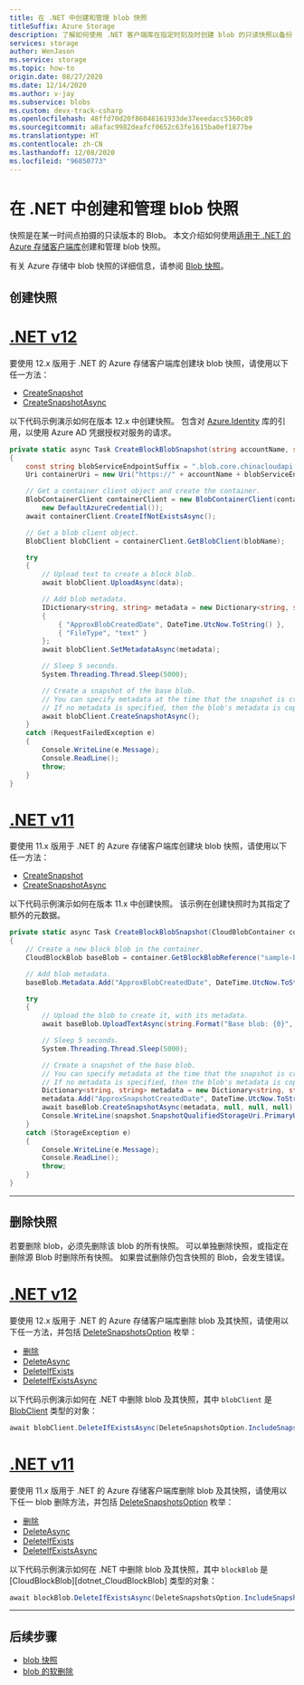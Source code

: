 ```yaml
---
title: 在 .NET 中创建和管理 blob 快照
titleSuffix: Azure Storage
description: 了解如何使用 .NET 客户端库在指定时刻及时创建 blob 的只读快照以备份 blob 数据。
services: storage
author: WenJason
ms.service: storage
ms.topic: how-to
origin.date: 08/27/2020
ms.date: 12/14/2020
ms.author: v-jay
ms.subservice: blobs
ms.custom: devx-track-csharp
ms.openlocfilehash: 48ffd70d20f86048161933de37eeedacc5360c89
ms.sourcegitcommit: a8afac9982deafcf0652c63fe1615ba0ef1877be
ms.translationtype: HT
ms.contentlocale: zh-CN
ms.lasthandoff: 12/08/2020
ms.locfileid: "96850773"
---
```

# <a name="create-and-manage-a-blob-snapshot-in-net"></a>在 .NET 中创建和管理 blob 快照

快照是在某一时间点拍摄的只读版本的 Blob。 本文介绍如何使用[适用于 .NET 的 Azure 存储客户端库](/dotnet/api/overview/storage)创建和管理 blob 快照。

有关 Azure 存储中 blob 快照的详细信息，请参阅 [Blob 快照](snapshots-overview.md)。

## <a name="create-a-snapshot"></a>创建快照

# <a name="net-v12"></a>[.NET v12](#tab/dotnet)

要使用 12.x 版用于 .NET 的 Azure 存储客户端库创建块 blob 快照，请使用以下任一方法：

- [CreateSnapshot](https://docs.microsoft.com/dotnet/api/azure.storage.blobs.specialized.blobbaseclient.createsnapshot)
- [CreateSnapshotAsync](https://docs.microsoft.com/dotnet/api/azure.storage.blobs.specialized.blobbaseclient.createsnapshotasync)

以下代码示例演示如何在版本 12.x 中创建快照。 包含对 [Azure.Identity](https://www.nuget.org/packages/azure.identity) 库的引用，以使用 Azure AD 凭据授权对服务的请求。

```csharp
private static async Task CreateBlockBlobSnapshot(string accountName, string containerName, string blobName, Stream data)
{
    const string blobServiceEndpointSuffix = ".blob.core.chinacloudapi.cn";
    Uri containerUri = new Uri("https://" + accountName + blobServiceEndpointSuffix + "/" + containerName);

    // Get a container client object and create the container.
    BlobContainerClient containerClient = new BlobContainerClient(containerUri,
        new DefaultAzureCredential());
    await containerClient.CreateIfNotExistsAsync();

    // Get a blob client object.
    BlobClient blobClient = containerClient.GetBlobClient(blobName);

    try
    {
        // Upload text to create a block blob.
        await blobClient.UploadAsync(data);

        // Add blob metadata.
        IDictionary<string, string> metadata = new Dictionary<string, string>
        {
            { "ApproxBlobCreatedDate", DateTime.UtcNow.ToString() },
            { "FileType", "text" }
        };
        await blobClient.SetMetadataAsync(metadata);

        // Sleep 5 seconds.
        System.Threading.Thread.Sleep(5000);

        // Create a snapshot of the base blob.
        // You can specify metadata at the time that the snapshot is created.
        // If no metadata is specified, then the blob's metadata is copied to the snapshot.
        await blobClient.CreateSnapshotAsync();
    }
    catch (RequestFailedException e)
    {
        Console.WriteLine(e.Message);
        Console.ReadLine();
        throw;
    }
}
```

# <a name="net-v11"></a>[.NET v11](#tab/dotnet11)

要使用 11.x 版用于 .NET 的 Azure 存储客户端库创建块 blob 快照，请使用以下任一方法：

- [CreateSnapshot](https://docs.microsoft.com/dotnet/api/microsoft.azure.storage.blob.cloudblockblob.createsnapshot)
- [CreateSnapshotAsync](https://docs.microsoft.com/dotnet/api/microsoft.azure.storage.blob.cloudblockblob.createsnapshotasync)

以下代码示例演示如何在版本 11.x 中创建快照。 该示例在创建快照时为其指定了额外的元数据。

```csharp
private static async Task CreateBlockBlobSnapshot(CloudBlobContainer container)
{
    // Create a new block blob in the container.
    CloudBlockBlob baseBlob = container.GetBlockBlobReference("sample-base-blob.txt");

    // Add blob metadata.
    baseBlob.Metadata.Add("ApproxBlobCreatedDate", DateTime.UtcNow.ToString());

    try
    {
        // Upload the blob to create it, with its metadata.
        await baseBlob.UploadTextAsync(string.Format("Base blob: {0}", baseBlob.Uri.ToString()));

        // Sleep 5 seconds.
        System.Threading.Thread.Sleep(5000);

        // Create a snapshot of the base blob.
        // You can specify metadata at the time that the snapshot is created.
        // If no metadata is specified, then the blob's metadata is copied to the snapshot.
        Dictionary<string, string> metadata = new Dictionary<string, string>();
        metadata.Add("ApproxSnapshotCreatedDate", DateTime.UtcNow.ToString());
        await baseBlob.CreateSnapshotAsync(metadata, null, null, null);
        Console.WriteLine(snapshot.SnapshotQualifiedStorageUri.PrimaryUri);
    }
    catch (StorageException e)
    {
        Console.WriteLine(e.Message);
        Console.ReadLine();
        throw;
    }
}
```

---

## <a name="delete-snapshots"></a>删除快照

若要删除 blob，必须先删除该 blob 的所有快照。 可以单独删除快照，或指定在删除源 Blob 时删除所有快照。 如果尝试删除仍包含快照的 Blob，会发生错误。

# <a name="net-v12"></a>[.NET v12](#tab/dotnet)

要使用 12.x 版用于 .NET 的 Azure 存储客户端库删除 blob 及其快照，请使用以下任一方法，并包括 [DeleteSnapshotsOption](https://docs.microsoft.com/dotnet/api/azure.storage.blobs.models.deletesnapshotsoption) 枚举：

- [删除](https://docs.microsoft.com/dotnet/api/azure.storage.blobs.specialized.blobbaseclient.delete)
- [DeleteAsync](https://docs.microsoft.com/dotnet/api/azure.storage.blobs.specialized.blobbaseclient.deleteasync)
- [DeleteIfExists](https://docs.microsoft.com/dotnet/api/azure.storage.blobs.specialized.blobbaseclient.deleteifexists)
- [DeleteIfExistsAsync](https://docs.microsoft.com/dotnet/api/azure.storage.blobs.specialized.blobbaseclient.deleteifexistsasync)

以下代码示例演示如何在 .NET 中删除 blob 及其快照，其中 `blobClient` 是 [BlobClient](https://docs.microsoft.com/dotnet/api/azure.storage.blobs.blobclient) 类型的对象：

```csharp
await blobClient.DeleteIfExistsAsync(DeleteSnapshotsOption.IncludeSnapshots, null, default);
```

# <a name="net-v11"></a>[.NET v11](#tab/dotnet11)

要使用 11.x 版用于 .NET 的 Azure 存储客户端库删除 blob 及其快照，请使用以下任一 blob 删除方法，并包括 [DeleteSnapshotsOption](https://docs.microsoft.com/dotnet/api/microsoft.azure.storage.blob.deletesnapshotsoption) 枚举：

- [删除](https://docs.microsoft.com/dotnet/api/microsoft.azure.storage.blob.cloudblob.delete)
- [DeleteAsync](https://docs.microsoft.com/dotnet/api/microsoft.azure.storage.blob.cloudblob.deleteasync)
- [DeleteIfExists](https://docs.microsoft.com/dotnet/api/microsoft.azure.storage.blob.cloudblob.deleteifexists)
- [DeleteIfExistsAsync](https://docs.microsoft.com/dotnet/api/microsoft.azure.storage.blob.cloudblob.deleteifexistsasync)

以下代码示例演示如何在 .NET 中删除 blob 及其快照，其中 `blockBlob` 是 [CloudBlockBlob][dotnet_CloudBlockBlob] 类型的对象：

```csharp
await blockBlob.DeleteIfExistsAsync(DeleteSnapshotsOption.IncludeSnapshots, null, null, null);
```

---

## <a name="next-steps"></a>后续步骤

- [blob 快照](snapshots-overview.md)
- [blob 的软删除](./soft-delete-blob-overview.md)